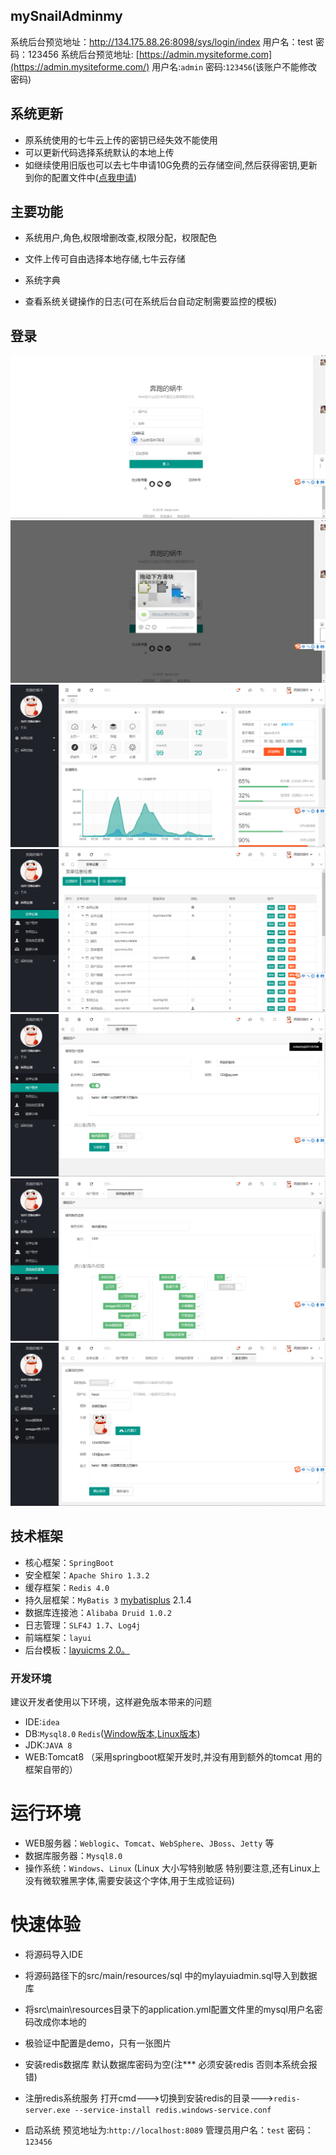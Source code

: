 ﻿## mySnailAdminmy



系统后台预览地址：http://134.175.88.26:8098/sys/login/index 用户名：test 密码：123456
系统后台预览地址:  [https://admin.mysiteforme.com](https://admin.mysiteforme.com/)  用户名:`admin`  密码:`123456`(该账户不能修改密码)  


## [](https://github.com/haozi274/mysiteforme#%E7%B3%BB%E7%BB%9F%E6%9B%B4%E6%96%B0)系统更新

-   原系统使用的七牛云上传的密钥已经失效不能使用
-   可以更新代码选择系统默认的本地上传
-   如继续使用旧版也可以去七牛申请10G免费的云存储空间,然后获得密钥,更新到你的配置文件中([点我申请](https://portal.qiniu.com/signup?code=3l8cqxdoe8jf6))


## [](https://github.com/haozi274/mysiteforme#%E4%B8%BB%E8%A6%81%E5%8A%9F%E8%83%BD)主要功能

-   系统用户,角色,权限增删改查,权限分配，权限配色  
    
-   文件上传可自由选择本地存储,七牛云存储
-   系统字典  
    
    
-   查看系统关键操作的日志(可在系统后台自动定制需要监控的模板)  
    
    

## 登录

![enter image description here](https://raw.githubusercontent.com/haozi274/mySnailAdmin/master/src/main/resources/static/image/login.png)
![enter image description here](https://github.com/haozi274/mySnailAdmin/blob/master/src/main/resources/static/image/login2.png?raw=true)
![enter image description here](https://github.com/haozi274/mySnailAdmin/blob/master/src/main/resources/static/image/main.png?raw=true)
![enter image description here](https://github.com/haozi274/mySnailAdmin/blob/master/src/main/resources/static/image/meun.png?raw=true)
![enter image description here](https://github.com/haozi274/mySnailAdmin/blob/master/src/main/resources/static/image/user.png?raw=true)
![enter image description here](https://github.com/haozi274/mySnailAdmin/blob/master/src/main/resources/static/image/caidan.png?raw=true)
![enter image description here](https://github.com/haozi274/mySnailAdmin/blob/master/src/main/resources/static/image/userinfo.png?raw=true)
## [](https://github.com/haozi274/mysiteforme#%E6%8A%80%E6%9C%AF%E6%A1%86%E6%9E%B6)技术框架

-   核心框架：`SpringBoot`
-   安全框架：`Apache Shiro 1.3.2`
-   缓存框架：`Redis 4.0`
-   持久层框架：`MyBatis 3`  [mybatisplus](http://baomidou.oschina.io/mybatis-plus-doc/#/)  2.1.4
-   数据库连接池：`Alibaba Druid 1.0.2`
-   日志管理：`SLF4J 1.7`、`Log4j`
-   前端框架：`layui`
-   后台模板：[layuicms 2.0。](http://layuicms.gitee.io/layuicms2.0/index.html)


### [](https://github.com/haozi274/mysiteforme#%E5%BC%80%E5%8F%91%E7%8E%AF%E5%A2%83)开发环境

建议开发者使用以下环境，这样避免版本带来的问题

-   IDE:`idea`
-   DB:`Mysql8.0`  `Redis`([Window版本](https://github.com/MicrosoftArchive/redis/releases),[Linux版本](https://redis.io/download))
-   JDK:`JAVA 8`
-   WEB:Tomcat8  （采用springboot框架开发时,并没有用到额外的tomcat 用的框架自带的）

# [](https://github.com/haozi274/mysiteforme#%E8%BF%90%E8%A1%8C%E7%8E%AF%E5%A2%83)运行环境

-   WEB服务器：`Weblogic`、`Tomcat`、`WebSphere`、`JBoss`、`Jetty`  等
-   数据库服务器：`Mysql8.0`
-   操作系统：`Windows`、`Linux`  (Linux 大小写特别敏感 特别要注意,还有Linux上没有微软雅黑字体,需要安装这个字体,用于生成验证码)

# [](https://github.com/haozi274/mysiteforme#%E5%BF%AB%E9%80%9F%E4%BD%93%E9%AA%8C)快速体验

-   将源码导入IDE
-   将源码路径下的src/main/resources/sql 中的mylayuiadmin.sql导入到数据库
-   将src\main\resources目录下的application.yml配置文件里的mysql用户名密码改成你本地的
-   极验证中配置是demo，只有一张图片
-   安装redis数据库 默认数据库密码为空(注*** 必须安装redis 否则本系统会报错)

-   注册redis系统服务 打开cmd--->切换到安装redis的目录--->`redis-server.exe --service-install redis.windows-service.conf`
-   启动系统 预览地址为:`http://localhost:8089`  管理员用户名：`test`  密码：`123456`
